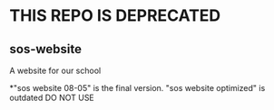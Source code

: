 # THIS REPO IS DEPRECATED

## sos-website
A website for our school

*"sos website 08-05" is the final version. "sos website optimized" is outdated DO NOT USE

